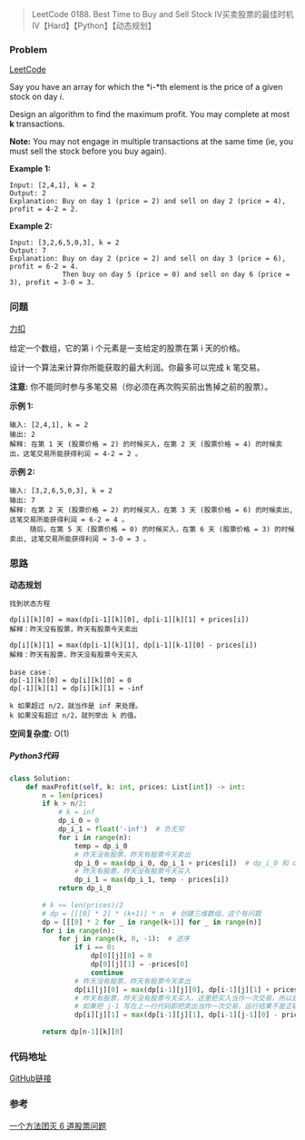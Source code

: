 > LeetCode 0188. Best Time to Buy and Sell Stock IV买卖股票的最佳时机 IV【Hard】【Python】【动态规划】

### Problem

[LeetCode](https://leetcode.com/problems/best-time-to-buy-and-sell-stock-iv/)

Say you have an array for which the *i-*th element is the price of a given stock on day *i*.

Design an algorithm to find the maximum profit. You may complete at most **k** transactions.

**Note:**
You may not engage in multiple transactions at the same time (ie, you must sell the stock before you buy again).

**Example 1:**

```
Input: [2,4,1], k = 2
Output: 2
Explanation: Buy on day 1 (price = 2) and sell on day 2 (price = 4), profit = 4-2 = 2.
```

**Example 2:**

```
Input: [3,2,6,5,0,3], k = 2
Output: 7
Explanation: Buy on day 2 (price = 2) and sell on day 3 (price = 6), profit = 6-2 = 4.
             Then buy on day 5 (price = 0) and sell on day 6 (price = 3), profit = 3-0 = 3.
```

### 问题

[力扣](https://leetcode-cn.com/problems/best-time-to-buy-and-sell-stock-iv/)

给定一个数组，它的第 i 个元素是一支给定的股票在第 i 天的价格。

设计一个算法来计算你所能获取的最大利润。你最多可以完成 k 笔交易。

**注意:** 你不能同时参与多笔交易（你必须在再次购买前出售掉之前的股票）。

**示例 1:**

```
输入: [2,4,1], k = 2
输出: 2
解释: 在第 1 天 (股票价格 = 2) 的时候买入，在第 2 天 (股票价格 = 4) 的时候卖出，这笔交易所能获得利润 = 4-2 = 2 。
```

**示例 2:**

```
输入: [3,2,6,5,0,3], k = 2
输出: 7
解释: 在第 2 天 (股票价格 = 2) 的时候买入，在第 3 天 (股票价格 = 6) 的时候卖出, 这笔交易所能获得利润 = 6-2 = 4 。
     随后，在第 5 天 (股票价格 = 0) 的时候买入，在第 6 天 (股票价格 = 3) 的时候卖出, 这笔交易所能获得利润 = 3-0 = 3 。
```

### 思路

**动态规划**

```
找到状态方程

dp[i][k][0] = max(dp[i-1][k][0], dp[i-1][k][1] + prices[i])
解释：昨天没有股票，昨天有股票今天卖出

dp[i][k][1] = max(dp[i-1][k][1], dp[i-1][k-1][0] - prices[i])
解释：昨天有股票，昨天没有股票今天买入

base case：
dp[-1][k][0] = dp[i][k][0] = 0
dp[-1][k][1] = dp[i][k][1] = -inf

k 如果超过 n/2，就当作是 inf 来处理。
k 如果没有超过 n/2，就列举出 k 的值。
```

**空间复杂度:** O(1)

##### Python3代码

```python
class Solution:
    def maxProfit(self, k: int, prices: List[int]) -> int:
        n = len(prices)
        if k > n/2:
            # k = inf
            dp_i_0 = 0
            dp_i_1 = float('-inf')  # 负无穷
            for i in range(n):
                temp = dp_i_0
                # 昨天没有股票，昨天有股票今天卖出
                dp_i_0 = max(dp_i_0, dp_i_1 + prices[i])  # dp_i_0 和 dp_i_1 可以看成是变量，存储的都是上一次即昨天的值
                # 昨天有股票，昨天没有股票今天买入
                dp_i_1 = max(dp_i_1, temp - prices[i])
            return dp_i_0
        
        # k <= len(prices)/2
        # dp = [[[0] * 2] * (k+1)] * n  # 创建三维数组，这个有问题
        dp = [[[0] * 2 for _ in range(k+1)] for _ in range(n)]
        for i in range(n):
            for j in range(k, 0, -1):  # 逆序
                if i == 0:
                    dp[0][j][0] = 0
                    dp[0][j][1] = -prices[0]
                    continue
                # 昨天没有股票，昨天有股票今天卖出
                dp[i][j][0] = max(dp[i-1][j][0], dp[i-1][j][1] + prices[i])
                # 昨天有股票，昨天没有股票今天买入，这里把买入当作一次交易，所以是 j-1
                # 如果把 j-1 写在上一行代码即把卖出当作一次交易，运行结果不是正确答案，不知道是为什么
                dp[i][j][1] = max(dp[i-1][j][1], dp[i-1][j-1][0] - prices[i])
        
        return dp[n-1][k][0]
```

### 代码地址

[GitHub链接](https://github.com/Wonz5130/LeetCode-Solutions/blob/master/solutions/0188-Best-Time-to-Buy-and-Sell-Stock-IV/0188.py)

### 参考

[一个方法团灭 6 道股票问题](https://leetcode-cn.com/problems/best-time-to-buy-and-sell-stock/solution/yi-ge-fang-fa-tuan-mie-6-dao-gu-piao-wen-ti-by-l-3/)